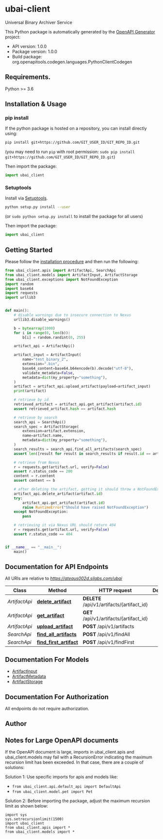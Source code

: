 # ubai-client
Universal Binary Archiver Service

This Python package is automatically generated by the [OpenAPI Generator](https://openapi-generator.tech) project:

- API version: 1.0.0
- Package version: 1.0.0
- Build package: org.openapitools.codegen.languages.PythonClientCodegen

## Requirements.

Python >= 3.6

## Installation & Usage
### pip install

If the python package is hosted on a repository, you can install directly using:

```sh
pip install git+https://github.com/GIT_USER_ID/GIT_REPO_ID.git
```
(you may need to run `pip` with root permission: `sudo pip install git+https://github.com/GIT_USER_ID/GIT_REPO_ID.git`)

Then import the package:
```python
import ubai_client
```

### Setuptools

Install via [Setuptools](http://pypi.python.org/pypi/setuptools).

```sh
python setup.py install --user
```
(or `sudo python setup.py install` to install the package for all users)

Then import the package:
```python
import ubai_client
```

## Getting Started

Please follow the [installation procedure](#installation--usage) and then run the following:

```python
from ubai_client.apis import ArtifactApi, SearchApi
from ubai_client.models import ArtifactInput, ArtifactStorage
from ubai_client.exceptions import NotFoundException
import random
import base64
import requests
import urllib3


def main():
    # disable warnings due to insecure connection to Nexus
    urllib3.disable_warnings()

    b = bytearray(1000)
    for i in range(0, len(b)):
        b[i] = random.randint(0, 255)

    artifact_api = ArtifactApi()

    artifact_input = ArtifactInput(
        name="test_binary_2",
        extension=".bin",
        base64_content=base64.b64encode(b).decode("utf-8"),
        validate_metadata=False,
        metadata=dict(my_property="something"),
    )
    artifact = artifact_api.upload_artifact(payload=artifact_input)
    print(artifact)

    # retrieve by id
    retrieved_artifact = artifact_api.get_artifact(artifact.id)
    assert retrieved_artifact.hash == artifact.hash

    # retrieve by search
    search_api = SearchApi()
    search_spec = ArtifactStorage(
        extension=artifact.extension,
        name=artifact.name,
        metadata=dict(my_property="something"),
    )
    search_results = search_api.find_all_artifacts(search_spec)
    assert len([result for result in search_results if result.id == artifact.id]) == 1

    # retrieve from Nexus
    r = requests.get(artifact.url, verify=False)
    assert r.status_code == 200
    content = r.content
    assert content == b

    # after deleting the artifact, getting it should throw a NotFoundException
    artifact_api.delete_artifact(artifact.id)
    try:
        artifact_api.get_artifact(artifact.id)
        raise RuntimeError("Should have raised NotFoundException")
    except NotFoundException:
        pass

    # retrieving it via Nexus URL should return 404
    r = requests.get(artifact.url, verify=False)
    assert r.status_code == 404


if __name__ == "__main__":
    main()

```

## Documentation for API Endpoints

All URIs are relative to *https://ateaus002d.silabs.com/ubai*

Class | Method | HTTP request | Description
------------ | ------------- | ------------- | -------------
*ArtifactApi* | [**delete_artifact**](docs/ArtifactApi.md#delete_artifact) | **DELETE** /api/v1/artifacts/{artifact_id} | 
*ArtifactApi* | [**get_artifact**](docs/ArtifactApi.md#get_artifact) | **GET** /api/v1/artifacts/{artifact_id} | 
*ArtifactApi* | [**upload_artifact**](docs/ArtifactApi.md#upload_artifact) | **POST** /api/v1/artifacts | 
*SearchApi* | [**find_all_artifacts**](docs/SearchApi.md#find_all_artifacts) | **POST** /api/v1/findAll | 
*SearchApi* | [**find_first_artifact**](docs/SearchApi.md#find_first_artifact) | **POST** /api/v1/findFirst | 


## Documentation For Models

 - [ArtifactInput](docs/ArtifactInput.md)
 - [ArtifactMetadata](docs/ArtifactMetadata.md)
 - [ArtifactStorage](docs/ArtifactStorage.md)


## Documentation For Authorization

 All endpoints do not require authorization.

## Author




## Notes for Large OpenAPI documents
If the OpenAPI document is large, imports in ubai_client.apis and ubai_client.models may fail with a
RecursionError indicating the maximum recursion limit has been exceeded. In that case, there are a couple of solutions:

Solution 1:
Use specific imports for apis and models like:
- `from ubai_client.api.default_api import DefaultApi`
- `from ubai_client.model.pet import Pet`

Solution 2:
Before importing the package, adjust the maximum recursion limit as shown below:
```
import sys
sys.setrecursionlimit(1500)
import ubai_client
from ubai_client.apis import *
from ubai_client.models import *
```

